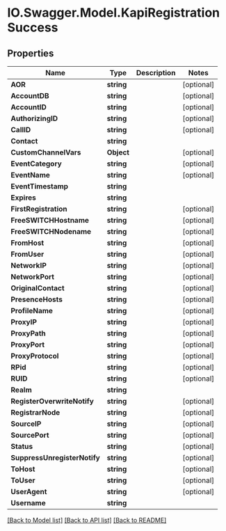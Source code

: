 # IO.Swagger.Model.KapiRegistrationSuccess
## Properties

Name | Type | Description | Notes
------------ | ------------- | ------------- | -------------
**AOR** | **string** |  | [optional] 
**AccountDB** | **string** |  | [optional] 
**AccountID** | **string** |  | [optional] 
**AuthorizingID** | **string** |  | [optional] 
**CallID** | **string** |  | [optional] 
**Contact** | **string** |  | 
**CustomChannelVars** | **Object** |  | [optional] 
**EventCategory** | **string** |  | [optional] 
**EventName** | **string** |  | [optional] 
**EventTimestamp** | **string** |  | 
**Expires** | **string** |  | 
**FirstRegistration** | **string** |  | [optional] 
**FreeSWITCHHostname** | **string** |  | [optional] 
**FreeSWITCHNodename** | **string** |  | [optional] 
**FromHost** | **string** |  | [optional] 
**FromUser** | **string** |  | [optional] 
**NetworkIP** | **string** |  | [optional] 
**NetworkPort** | **string** |  | [optional] 
**OriginalContact** | **string** |  | [optional] 
**PresenceHosts** | **string** |  | [optional] 
**ProfileName** | **string** |  | [optional] 
**ProxyIP** | **string** |  | [optional] 
**ProxyPath** | **string** |  | [optional] 
**ProxyPort** | **string** |  | [optional] 
**ProxyProtocol** | **string** |  | [optional] 
**RPid** | **string** |  | [optional] 
**RUID** | **string** |  | [optional] 
**Realm** | **string** |  | 
**RegisterOverwriteNotify** | **string** |  | [optional] 
**RegistrarNode** | **string** |  | [optional] 
**SourceIP** | **string** |  | [optional] 
**SourcePort** | **string** |  | [optional] 
**Status** | **string** |  | [optional] 
**SuppressUnregisterNotify** | **string** |  | [optional] 
**ToHost** | **string** |  | [optional] 
**ToUser** | **string** |  | [optional] 
**UserAgent** | **string** |  | [optional] 
**Username** | **string** |  | 

[[Back to Model list]](../README.md#documentation-for-models) [[Back to API list]](../README.md#documentation-for-api-endpoints) [[Back to README]](../README.md)


